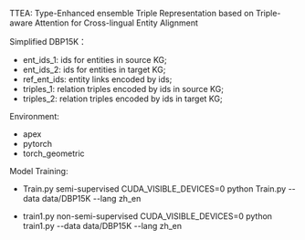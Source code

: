 TTEA: Type-Enhanced ensemble Triple Representation based on Triple-aware Attention for Cross-lingual Entity Alignment

Simplified DBP15K：
* ent_ids_1: ids for entities in source KG;
* ent_ids_2: ids for entities in target KG;
* ref_ent_ids: entity links encoded by ids;
* triples_1: relation triples encoded by ids in source KG;
* triples_2: relation triples encoded by ids in target KG;

Environment:
* apex
* pytorch
* torch_geometric

Model Training:
* Train.py    semi-supervised
CUDA_VISIBLE_DEVICES=0 python Train.py --data data/DBP15K --lang zh_en

* train1.py   non-semi-supervised
CUDA_VISIBLE_DEVICES=0 python train1.py --data data/DBP15K --lang zh_en

